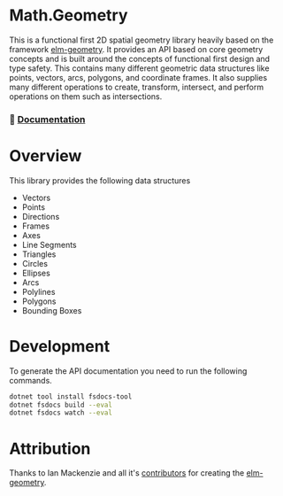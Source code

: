 # Math.Geometry

This is a functional first 2D spatial geometry library heavily based on the framework [elm-geometry](https://package.elm-lang.org/packages/ianmackenzie/elm-geometry/latest/). It provides an API based on core geometry concepts and is built around the concepts of functional first design and type safety. This contains many different geometric data structures like points, vectors, arcs, polygons, and coordinate frames. It also supplies many different operations to create, transform, intersect, and perform operations on them such as intersections.

### :closed_book: [Documentation](https://evelios.github.io/Math.Geometry/index.html)

# Overview

This library provides the following data structures

* Vectors
* Points
* Directions
* Frames
* Axes
* Line Segments
* Triangles
* Circles
* Ellipses
* Arcs
* Polylines
* Polygons
* Bounding Boxes

# Development

To generate the API documentation you need to run the following commands.

```bash
dotnet tool install fsdocs-tool
dotnet fsdocs build --eval
dotnet fsdocs watch --eval
```


# Attribution

Thanks to Ian Mackenzie and all it's [contributors](https://github.com/ianmackenzie/elm-geometry/graphs/contributors) for creating the [elm-geometry](https://package.elm-lang.org/packages/ianmackenzie/elm-geometry/latest/).